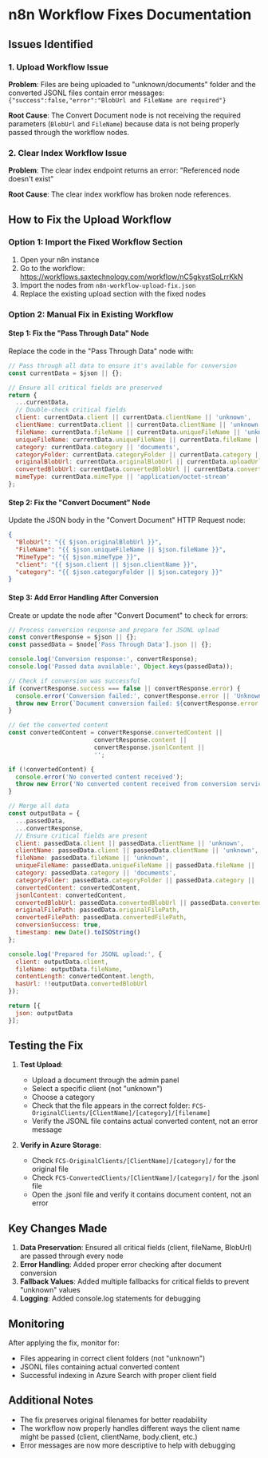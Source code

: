 # n8n Workflow Fixes Documentation

## Issues Identified

### 1. Upload Workflow Issue
**Problem**: Files are being uploaded to "unknown/documents" folder and the converted JSONL files contain error messages: `{"success":false,"error":"BlobUrl and FileName are required"}`

**Root Cause**: The Convert Document node is not receiving the required parameters (`BlobUrl` and `FileName`) because data is not being properly passed through the workflow nodes.

### 2. Clear Index Workflow Issue  
**Problem**: The clear index endpoint returns an error: "Referenced node doesn't exist"

**Root Cause**: The clear index workflow has broken node references.

## How to Fix the Upload Workflow

### Option 1: Import the Fixed Workflow Section
1. Open your n8n instance
2. Go to the workflow: https://workflows.saxtechnology.com/workflow/nC5gkystSoLrrKkN
3. Import the nodes from `n8n-workflow-upload-fix.json`
4. Replace the existing upload section with the fixed nodes

### Option 2: Manual Fix in Existing Workflow

#### Step 1: Fix the "Pass Through Data" Node
Replace the code in the "Pass Through Data" node with:

```javascript
// Pass through all data to ensure it's available for conversion
const currentData = $json || {};

// Ensure all critical fields are preserved
return {
  ...currentData,
  // Double-check critical fields
  client: currentData.client || currentData.clientName || 'unknown',
  clientName: currentData.client || currentData.clientName || 'unknown',
  fileName: currentData.fileName || currentData.uniqueFileName || 'unknown',
  uniqueFileName: currentData.uniqueFileName || currentData.fileName || 'unknown',
  category: currentData.category || 'documents',
  categoryFolder: currentData.categoryFolder || currentData.category || 'documents',
  originalBlobUrl: currentData.originalBlobUrl || currentData.uploadUrl,
  convertedBlobUrl: currentData.convertedBlobUrl || currentData.convertedUrl,
  mimeType: currentData.mimeType || 'application/octet-stream'
};
```

#### Step 2: Fix the "Convert Document" Node
Update the JSON body in the "Convert Document" HTTP Request node:

```json
{
  "BlobUrl": "{{ $json.originalBlobUrl }}",
  "FileName": "{{ $json.uniqueFileName || $json.fileName }}",
  "MimeType": "{{ $json.mimeType }}",
  "client": "{{ $json.client || $json.clientName }}",
  "category": "{{ $json.categoryFolder || $json.category }}"
}
```

#### Step 3: Add Error Handling After Conversion
Create or update the node after "Convert Document" to check for errors:

```javascript
// Process conversion response and prepare for JSONL upload
const convertResponse = $json || {};
const passedData = $node['Pass Through Data'].json || {};

console.log('Conversion response:', convertResponse);
console.log('Passed data available:', Object.keys(passedData));

// Check if conversion was successful
if (convertResponse.success === false || convertResponse.error) {
  console.error('Conversion failed:', convertResponse.error || 'Unknown error');
  throw new Error(`Document conversion failed: ${convertResponse.error || 'Unknown error'}`);
}

// Get the converted content
const convertedContent = convertResponse.convertedContent || 
                        convertResponse.content || 
                        convertResponse.jsonlContent || 
                        '';

if (!convertedContent) {
  console.error('No converted content received');
  throw new Error('No converted content received from conversion service');
}

// Merge all data
const outputData = {
  ...passedData,
  ...convertResponse,
  // Ensure critical fields are present
  client: passedData.client || passedData.clientName || 'unknown',
  clientName: passedData.client || passedData.clientName || 'unknown',
  fileName: passedData.fileName || 'unknown',
  uniqueFileName: passedData.uniqueFileName || passedData.fileName || 'unknown',
  category: passedData.category || 'documents',
  categoryFolder: passedData.categoryFolder || passedData.category || 'documents',
  convertedContent: convertedContent,
  jsonlContent: convertedContent,
  convertedBlobUrl: passedData.convertedBlobUrl || passedData.convertedUrl,
  originalFilePath: passedData.originalFilePath,
  convertedFilePath: passedData.convertedFilePath,
  conversionSuccess: true,
  timestamp: new Date().toISOString()
};

console.log('Prepared for JSONL upload:', {
  client: outputData.client,
  fileName: outputData.fileName,
  contentLength: convertedContent.length,
  hasUrl: !!outputData.convertedBlobUrl
});

return [{
  json: outputData
}];
```

## Testing the Fix

1. **Test Upload**: 
   - Upload a document through the admin panel
   - Select a specific client (not "unknown")
   - Choose a category
   - Check that the file appears in the correct folder: `FCS-OriginalClients/[ClientName]/[category]/[filename]`
   - Verify the JSONL file contains actual converted content, not an error message

2. **Verify in Azure Storage**:
   - Check `FCS-OriginalClients/[ClientName]/[category]/` for the original file
   - Check `FCS-ConvertedClients/[ClientName]/[category]/` for the .jsonl file
   - Open the .jsonl file and verify it contains document content, not an error

## Key Changes Made

1. **Data Preservation**: Ensured all critical fields (client, fileName, BlobUrl) are passed through every node
2. **Error Handling**: Added proper error checking after document conversion
3. **Fallback Values**: Added multiple fallbacks for critical fields to prevent "unknown" values
4. **Logging**: Added console.log statements for debugging

## Monitoring

After applying the fix, monitor for:
- Files appearing in correct client folders (not "unknown")
- JSONL files containing actual converted content
- Successful indexing in Azure Search with proper client field

## Additional Notes

- The fix preserves original filenames for better readability
- The workflow now properly handles different ways the client name might be passed (client, clientName, body.client, etc.)
- Error messages are now more descriptive to help with debugging

